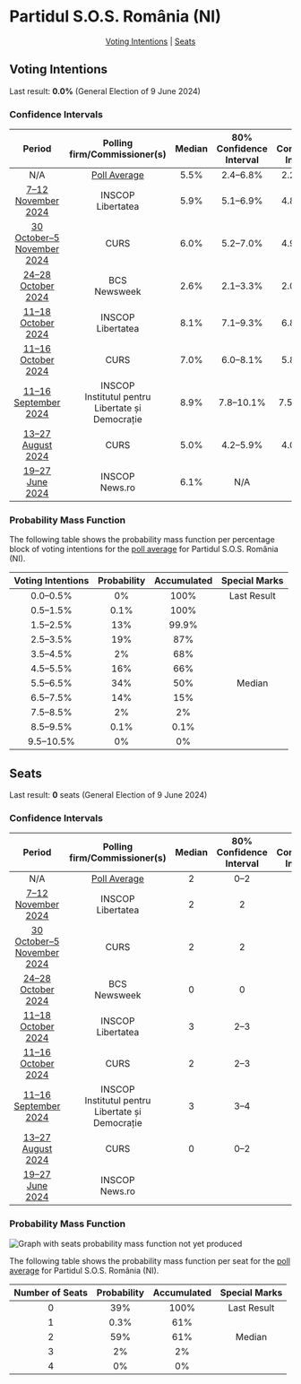 # Partidul S.O.S. România (NI)

<p align="center"><a href="#voting-intentions">Voting Intentions</a> | <a href="#seats">Seats</a></p>

## Voting Intentions

Last result: **0.0%** (General Election of 9 June 2024)

### Confidence Intervals

| Period     | Polling firm/Commissioner(s) | Median | 80% Confidence Interval | 90% Confidence Interval | 95% Confidence Interval | 99% Confidence Interval |
|:----------:|:----------------:|:-----------:|:-----------------------:|:-----------------------:|:-----------------------:|:-----------------------:|
| N/A | [Poll Average](average.html) | 5.5% | 2.4–6.8% | 2.2–7.1% | 2.0–7.4% | 1.8–7.9% |
| [7–12 November 2024](2024-11-12-INSCOP.html) | INSCOP <br> Libertatea | 5.9% | 5.1–6.9% | 4.8–7.2% | 4.7–7.5% | 4.3–8.0% |
| [30 October–5 November 2024](2024-11-05-CURS.html) | CURS | 6.0% | 5.2–7.0% | 4.9–7.3% | 4.7–7.6% | 4.3–8.1% |
| [24–28 October 2024](2024-10-28-BCS.html) | BCS <br> Newsweek | 2.6% | 2.1–3.3% | 2.0–3.5% | 1.8–3.7% | 1.6–4.1% |
| [11–18 October 2024](2024-10-18-INSCOP.html) | INSCOP <br> Libertatea | 8.1% | 7.1–9.3% | 6.8–9.6% | 6.6–9.9% | 6.2–10.4% |
| [11–16 October 2024](2024-10-16-CURS.html) | CURS | 7.0% | 6.0–8.1% | 5.8–8.4% | 5.5–8.7% | 5.1–9.3% |
| [11–16 September 2024](2024-09-16-INSCOP.html) | INSCOP <br> Institutul pentru Libertate și Democrație | 8.9% | 7.8–10.1% | 7.5–10.5% | 7.3–10.8% | 6.8–11.4% |
| [13–27 August 2024](2024-08-27-CURS.html) | CURS | 5.0% | 4.2–5.9% | 4.0–6.2% | 3.8–6.4% | 3.5–6.9% |
| [19–27 June 2024](2024-06-27-INSCOP.html) | INSCOP <br> News.ro | 6.1% | N/A | N/A | N/A | N/A |

### Probability Mass Function

The following table shows the probability mass function per percentage block of voting intentions for the [poll average](average.html) for Partidul S.O.S. România (NI).

| Voting Intentions | Probability | Accumulated | Special Marks |
|:-----------------:|:-----------:|:-----------:|:-------------:|
| 0.0–0.5% | 0% | 100% | Last Result |
| 0.5–1.5% | 0.1% | 100% |  |
| 1.5–2.5% | 13% | 99.9% |  |
| 2.5–3.5% | 19% | 87% |  |
| 3.5–4.5% | 2% | 68% |  |
| 4.5–5.5% | 16% | 66% |  |
| 5.5–6.5% | 34% | 50% | Median |
| 6.5–7.5% | 14% | 15% |  |
| 7.5–8.5% | 2% | 2% |  |
| 8.5–9.5% | 0.1% | 0.1% |  |
| 9.5–10.5% | 0% | 0% |  |


## Seats

Last result: **0** seats (General Election of 9 June 2024)

### Confidence Intervals

| Period     | Polling firm/Commissioner(s) | Median | 80% Confidence Interval | 90% Confidence Interval | 95% Confidence Interval | 99% Confidence Interval |
|:----------:|:----------------:|:------:|:-----------------------:|:-----------------------:|:-----------------------:|:-----------------------:|
| N/A | [Poll Average](average.html) | 2 | 0–2 | 0–2 | 0–2 | 0–3 |
| [7–12 November 2024](2024-11-12-INSCOP.html) | INSCOP <br> Libertatea | 2 | 2 | 0–2 | 0–2 | 0–3 |
| [30 October–5 November 2024](2024-11-05-CURS.html) | CURS | 2 | 2 | 0–2 | 0–3 | 0–3 |
| [24–28 October 2024](2024-10-28-BCS.html) | BCS <br> Newsweek | 0 | 0 | 0 | 0 | 0 |
| [11–18 October 2024](2024-10-18-INSCOP.html) | INSCOP <br> Libertatea | 3 | 2–3 | 2–3 | 2–4 | 2–4 |
| [11–16 October 2024](2024-10-16-CURS.html) | CURS | 2 | 2–3 | 2–3 | 2–3 | 1–3 |
| [11–16 September 2024](2024-09-16-INSCOP.html) | INSCOP <br> Institutul pentru Libertate și Democrație | 3 | 3–4 | 2–4 | 2–4 | 2–4 |
| [13–27 August 2024](2024-08-27-CURS.html) | CURS | 0 | 0–2 | 0–2 | 0–2 | 0–2 |
| [19–27 June 2024](2024-06-27-INSCOP.html) | INSCOP <br> News.ro |  |  |  |  |  |

### Probability Mass Function

![Graph with seats probability mass function not yet produced](average-seats-pmf-partidulsosromâniani.png "Seats Probability Mass Function")

The following table shows the probability mass function per seat for the [poll average](average.html) for Partidul S.O.S. România (NI).

| Number of Seats | Probability | Accumulated | Special Marks |
|:---------------:|:-----------:|:-----------:|:-------------:|
| 0 | 39% | 100% | Last Result |
| 1 | 0.3% | 61% |  |
| 2 | 59% | 61% | Median |
| 3 | 2% | 2% |  |
| 4 | 0% | 0% |  |


